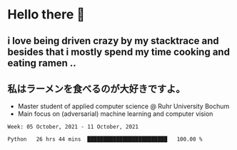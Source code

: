 # Hello there 👋

## i love being driven crazy by my stacktrace and besides that i mostly spend my time cooking and eating ramen ..
## 私はラーメンを食べるのが大好きですよ。

* Master student of applied computer science @ Ruhr University Bochum
* Main focus on (adversarial) machine learning and computer vision

<!--START_SECTION:waka-->
```text
Week: 05 October, 2021 - 11 October, 2021

Python   26 hrs 44 mins  █████████████████████████   100.00 % 
```
<!--END_SECTION:waka-->
